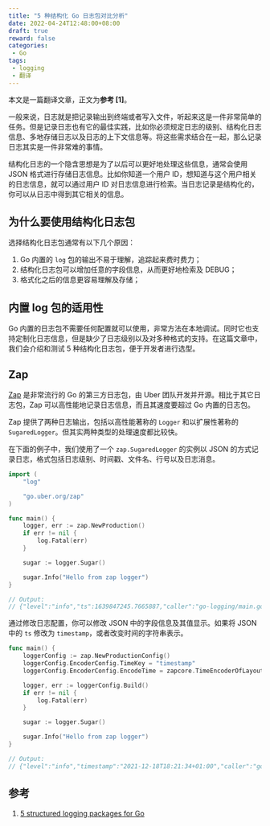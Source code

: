 ```yaml
---
title: "5 种结构化 Go 日志包对比分析"
date: 2022-04-24T12:48:00+08:00
draft: true
reward: false
categories:
 - Go
tags:
 - logging
 - 翻译
---
```


本文是一篇翻译文章，正文为**参考 [1]**。

一般来说，日志就是把记录输出到终端或者写入文件，听起来这是一件非常简单的任务。但是记录日志也有它的最佳实践，比如你必须规定日志的级别、结构化日志信息、多地存储日志以及日志的上下文信息等。将这些需求结合在一起，那么记录日志其实是一件非常难的事情。

<!--more-->

结构化日志的一个隐含思想是为了以后可以更好地处理这些信息，通常会使用 JSON 格式进行存储日志信息。比如你知道一个用户 ID，想知道与这个用户相关的日志信息，就可以通过用户 ID 对日志信息进行检索。当日志记录是结构化的，你可以从日志中得到其它相关的信息。

## 为什么要使用结构化日志包

选择结构化日志包通常有以下几个原因：

1. Go 内置的 `log` 包的输出不易于理解，追踪起来费时费力；
2. 结构化日志包可以增加任意的字段信息，从而更好地检索及 DEBUG；
3. 格式化之后的信息更容易理解及存储；

## 内置 log 包的适用性

Go 内置的日志包不需要任何配置就可以使用，非常方法在本地调试。同时它也支持定制化日志信息，但是缺少了日志级别以及对多种格式的支持。在这篇文章中，我们会介绍和测试 5 种结构化日志包，便于开发者进行选型。

## Zap

[Zap](https://pkg.go.dev/go.uber.org/zap) 是非常流行的 Go 的第三方日志包，由 Uber 团队开发并开源。相比于其它日志包，Zap 可以高性能地记录日志信息，而且其速度要超过 Go 内置的日志包。

Zap 提供了两种日志输出，包括以高性能著称的 `Logger` 和以扩展性著称的 `SugaredLogger`。但其实两种类型的处理速度都比较快。

在下面的例子中，我们使用了一个 `zap.SugaredLogger` 的实例以 JSON 的方式记录日志，格式包括日志级别、时间戳、文件名、行号以及日志消息。

```go
import (
    "log"

    "go.uber.org/zap"
)

func main() {
    logger, err := zap.NewProduction()
    if err != nil {
        log.Fatal(err)
    }

    sugar := logger.Sugar()

    sugar.Info("Hello from zap logger")
}

// Output:
// {"level":"info","ts":1639847245.7665887,"caller":"go-logging/main.go:21","msg":"Hello from zap logger"}
```

通过修改日志配置，你可以修改 JSON 中的字段信息及其值显示。如果将 JSON 中的 `ts` 修改为 `timestamp`，或者改变时间的字符串表示。

```go
func main() {
    loggerConfig := zap.NewProductionConfig()
    loggerConfig.EncoderConfig.TimeKey = "timestamp"
    loggerConfig.EncoderConfig.EncodeTime = zapcore.TimeEncoderOfLayout(time.RFC3339)

    logger, err := loggerConfig.Build()
    if err != nil {
        log.Fatal(err)
    }

    sugar := logger.Sugar()

    sugar.Info("Hello from zap logger")
}

// Output:
// {"level":"info","timestamp":"2021-12-18T18:21:34+01:00","caller":"go-logging/main.go:23","msg":"Hello from zap logger"}
```



## 参考

1. [5 structured logging packages for Go](https://blog.logrocket.com/five-structured-logging-packages-for-go/)

   
